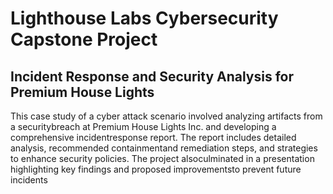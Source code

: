 # Lighthouse Labs Cybersecurity Capstone Project

## Incident Response and Security Analysis for Premium House Lights

This case study of a cyber attack scenario involved analyzing artifacts from a securitybreach at Premium House Lights Inc. and developing a comprehensive incidentresponse report. The report includes detailed analysis, recommended containmentand remediation steps, and strategies to enhance security policies. The project alsoculminated in a presentation highlighting key findings and proposed improvementsto prevent future incidents
